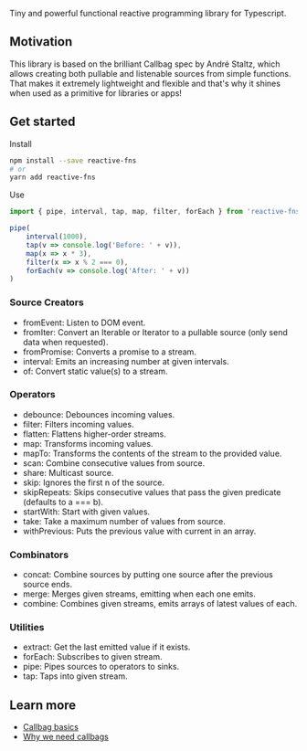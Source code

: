 Tiny and powerful functional reactive programming library for Typescript.

## Motivation

This library is based on the brilliant Callbag spec by André Staltz, which allows creating both pullable and listenable sources from simple functions. That makes it extremely lightweight and flexible and that's why it shines when used as a primitive for libraries or apps!


## Get started

Install

```bash
npm install --save reactive-fns
# or
yarn add reactive-fns
```

Use

```typescript
import { pipe, interval, tap, map, filter, forEach } from 'reactive-fns'

pipe(
    interval(1000),
    tap(v => console.log('Before: ' + v)),
    map(x => x * 3),
    filter(x => x % 2 === 0),
    forEach(v => console.log('After: ' + v))
)
```


### Source Creators

- fromEvent: Listen to DOM event.
- fromIter: Convert an Iterable or Iterator to a pullable source (only send data when requested).
- fromPromise: Converts a promise to a stream.
- interval: Emits an increasing number at given intervals.
- of: Convert static value(s) to a stream.

### Operators

- debounce: Debounces incoming values.
- filter: Filters incoming values.
- flatten: Flattens higher-order streams.
- map: Transforms incoming values.
- mapTo: Transforms the contents of the stream to the provided value.
- scan: Combine consecutive values from source.
- share: Multicast source.
- skip: Ignores the first n of the source.
- skipRepeats: Skips consecutive values that pass the given predicate (defaults to a === b).
- startWith: Start with given values.
- take: Take a maximum number of values from source.
- withPrevious: Puts the previous value with current in an array.

### Combinators

- concat: Combine sources by putting one source after the previous source ends.
- merge: Merges given streams, emitting when each one emits.
- combine: Combines given streams, emits arrays of latest values of each.

### Utilities

- extract: Get the last emitted value if it exists.
- forEach: Subscribes to given stream.
- pipe: Pipes sources to operators to sinks.
- tap: Taps into given stream.


## Learn more

* [Callbag basics](https://github.com/staltz/callbag-basics)
* [Why we need callbags](https://staltz.com/why-we-need-callbags.html)
